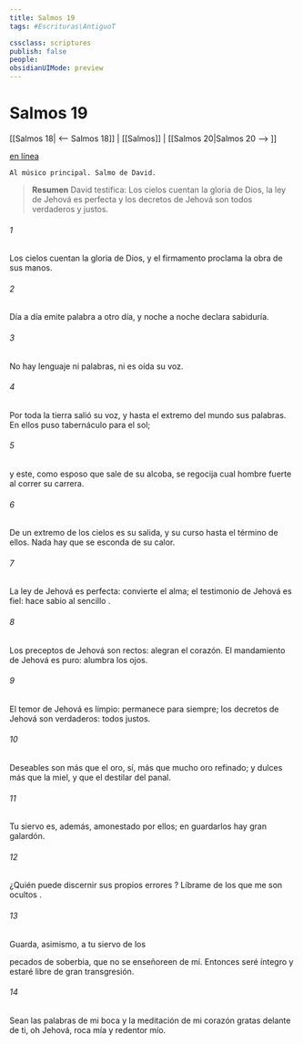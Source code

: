 ```yaml
---
title: Salmos 19
tags: #Escrituras\AntiguoT

cssclass: scriptures
publish: false
people:
obsidianUIMode: preview
---
```


# Salmos 19
[[Salmos 18| <-- Salmos 18]] | [[Salmos]] | [[Salmos 20|Salmos 20 --> ]]

[en línea](https://churchofjesuschrist.org/study/scriptures/ot/ps/19?lang=spa)

```
Al músico principal. Salmo de David.
```

> __Resumen__
David testifica: Los cielos cuentan la gloria de Dios, la ley de Jehová es perfecta y los decretos de Jehová son todos verdaderos y justos.

###### 1 
Los 
cielos
 cuentan la 
gloria
 de Dios,
y el firmamento proclama la 
obra
 de sus manos.

###### 2 
Día a día emite palabra a 
otro
 día,
y noche a noche declara sabiduría.

###### 3 
No hay lenguaje ni palabras,
ni es oída su voz.

###### 4 
Por toda la tierra salió su voz,
y hasta el extremo del mundo sus palabras.
En ellos puso tabernáculo para el sol;

###### 5 
y este, como esposo que sale de su alcoba,
se regocija cual hombre fuerte al correr su carrera.

###### 6 
De un extremo de los cielos es su salida,
y su curso hasta el término de ellos.
Nada hay que se esconda de su calor.

###### 7 
La 
ley
 de Jehová es perfecta: 
convierte
 el alma;
el 
testimonio
 de Jehová es fiel: hace sabio al 
sencillo
.

###### 8 
Los preceptos de Jehová son rectos: alegran el corazón.
El mandamiento de Jehová es puro: alumbra los ojos.

###### 9 
El temor de Jehová es limpio: permanece para siempre;
los decretos de Jehová son verdaderos: todos justos.

###### 10 
Deseables son más que el oro,
sí, más que mucho oro refinado;
y dulces más que la miel,
y que el destilar del panal.

###### 11 
Tu siervo es, además, amonestado por ellos;
en 
guardarlos
 hay gran galardón.

###### 12 
¿Quién puede discernir sus propios 
errores
?
Líbrame de los que 
me
 son 
ocultos
.

###### 13 
Guarda, asimismo, a tu siervo de 
los
 
pecados
 de soberbia,
que no se enseñoreen de mí.
Entonces seré íntegro y estaré libre de gran
transgresión.

###### 14 
Sean las palabras de mi boca y la 
meditación
 de mi corazón gratas delante de ti,
oh Jehová, roca mía y redentor mío.

